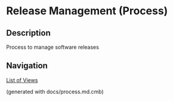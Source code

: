 # Release Management (Process)
## Description
Process to manage software releases



## Navigation
[List of Views](../../views.md)

(generated with docs/process.md.cmb)
